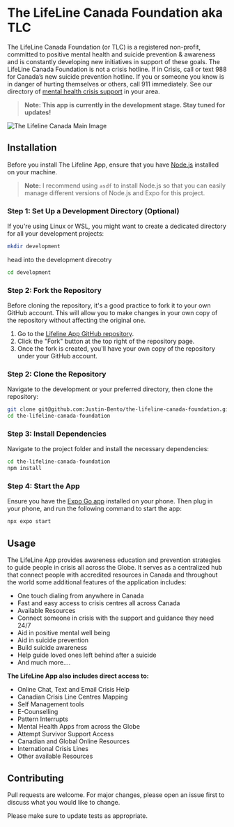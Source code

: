 # The LifeLine Canada Foundation aka TLC

The LifeLine Canada Foundation (or TLC) is a registered non-profit, committed to positive mental health and suicide prevention & awareness and is constantly developing new initiatives in support of these goals. The LifeLine Canada Foundation is not a crisis hotline. If in Crisis, call or text 988 for Canada’s new suicide prevention hotline. If you or someone you know is in danger of hurting themselves or others, call 911 immediately. See our directory of [mental health crisis support](https://thelifelinecanada.ca/incrisisneedhelp/) in your area.

> **Note: This app is currently in the development stage. Stay tuned for updates!**

![The Lifeline Canada Main Image](https://thelifelinecanada.ca/wp-content/uploads/2023/11/LG.jpg)

## Installation

Before you install The Lifeline App, ensure that you have [Node.js](https://nodejs.org/en/download/package-manager) installed on your machine.

> **Note:** I recommend using `asdf` to install Node.js so that you can easily manage different versions of Node.js and Expo for this project.

### Step 1: Set Up a Development Directory (Optional)

If you're using Linux or WSL, you might want to create a dedicated directory for all your development projects:

```bash
mkdir development
```

head into the development direcotry

```bash
cd development
```

### Step 2: Fork the Repository

Before cloning the repository, it's a good practice to fork it to your own GitHub account. This will allow you to make changes in your own copy of the repository without affecting the original one.

1. Go to the [Lifeline App GitHub repository](https://github.com/Justin-Bento/the-lifeline-canada-foundation).
2. Click the "Fork" button at the top right of the repository page.
3. Once the fork is created, you'll have your own copy of the repository under your GitHub account.

### Step 2: Clone the Repository

Navigate to the development or your preferred directory, then clone the repository:

```bash
git clone git@github.com:Justin-Bento/the-lifeline-canada-foundation.git
cd the-lifeline-canada-foundation
```

### Step 3: Install Dependencies

Navigate to the project folder and install the necessary dependencies:

```bash
cd the-lifeline-canada-foundation
npm install
```

### Step 4: Start the App

Ensure you have the [Expo Go app](https://expo.dev/client) installed on your phone. Then plug in your phone, and run the following command to start the app:

```bash
npx expo start
```

## Usage

The LifeLine App provides awareness education and prevention strategies to guide people in crisis all across the Globe. It serves as a centralized hub that connect people with accredited resources in Canada and throughout the world some additional features of the application includes:

- One touch dialing from anywhere in Canada
- Fast and easy access to crisis centres all across Canada
- Available Resources
- Connect someone in crisis with the support and guidance they need 24/7
- Aid in positive mental well being
- Aid in suicide prevention
- Build suicide awareness
- Help guide loved ones left behind after a suicide
- And much more….

**The LifeLine App also includes direct access to:**

- Online Chat, Text and Email Crisis Help
- Canadian Crisis Line Centres Mapping
- Self Management tools
- E-Counselling
- Pattern Interrupts
- Mental Health Apps from across the Globe
- Attempt Survivor Support Access
- Canadian and Global Online Resources
- International Crisis Lines
- Other available Resources

## Contributing

Pull requests are welcome. For major changes, please open an issue first
to discuss what you would like to change.

Please make sure to update tests as appropriate.
